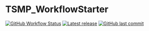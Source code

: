 # TSMP_WorkflowStarter

[![GitHub Workflow Status](https://img.shields.io/github/actions/workflow/status/HPSCTerrSys/TSMP_WorkflowGettingStarted/RenderMainSphinxDocumentation.yml?label=documentation)](https://hpscterrsys.github.io/TSMP_WorkflowGettingStarted/content/introduction.html)
[![Latest release](https://img.shields.io/github/v/tag/HPSCTerrSys/TSMP_WorkflowGettingStarted.svg?color=brightgreen&label=latest%20release&sort=semver)](https://github.com/HPSCTerrSys/TSMP_WorkflowGettingStarted/tags) 
[![GitHub last commit](https://img.shields.io/github/last-commit/HPSCTerrSys/TSMP_WorkflowGettingStarted)](https://github.com/HPSCTerrSys/TSMP_WorkflowGettingStarted/commits/main)

